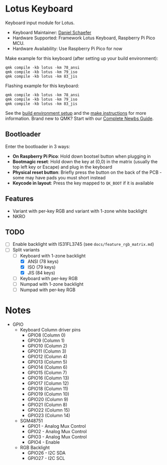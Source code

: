 # Lotus Keyboard

Keyboard input module for Lotus.

* Keyboard Maintainer: [Daniel Schaefer](https://github.com/JohnAZoidberg)
* Hardware Supported: Framework Lotus Keyboard, Raspberry Pi Pico MCU.
* Hardware Availability: Use Raspberry Pi Pico for now

Make example for this keyboard (after setting up your build environment):

    qmk compile -kb lotus -km 78_ansi
    qmk compile -kb lotus -km 79_iso
    qmk compile -kb lotus -km 83_jis

Flashing example for this keyboard:

    qmk compile -kb lotus -km 78_ansi
    qmk compile -kb lotus -km 79_iso
    qmk compile -kb lotus -km 83_jis

See the [build environment setup](https://docs.qmk.fm/#/getting_started_build_tools) and the [make instructions](https://docs.qmk.fm/#/getting_started_make_guide) for more information. Brand new to QMK? Start with our [Complete Newbs Guide](https://docs.qmk.fm/#/newbs).

## Bootloader

Enter the bootloader in 3 ways:

* **On Raspberry Pi Pico**: Hold down bootsel button when plugging in
* **Bootmagic reset**: Hold down the key at (0,0) in the matrix (usually the top left key or Escape) and plug in the keyboard
* **Physical reset button**: Briefly press the button on the back of the PCB - some may have pads you must short instead
* **Keycode in layout**: Press the key mapped to `QK_BOOT` if it is available

## Features

- Variant with per-key RGB and variant with 1-zone white backlight
- NKRO

## TODO

- [ ] Enable backlight with IS31FL3745 (see `docs/feature_rgb_matrix.md`)
- [ ] Split variants
  - [ ] Keyboard with 1-zone backlight
    - [x] ANSI (78 keys)
    - [x] ISO (79 keys)
    - [x] JIS (84 keys)
  - [ ] Keyboard with per-key RGB
  - [ ] Numpad with 1-zone backlight
  - [ ] Numpad with per-key RGB

# Notes

- GPIO
  - Keyboard Column driver pins
    - GPIO8  (Column  0)
    - GPIO9  (Column  1)
    - GPIO10 (Column  2)
    - GPIO11 (Column  3)
    - GPIO12 (Column  4)
    - GPIO13 (Column  5)
    - GPIO14 (Column  6)
    - GPIO15 (Column  7)
    - GPIO16 (Column 13)
    - GPIO17 (Column 12)
    - GPIO18 (Column 11)
    - GPIO19 (Column 10)
    - GPIO20 (Column  9)
    - GPIO21 (Column  8)
    - GPIO22 (Column 15)
    - GPIO23 (Column 14)
  - SGM48751
    - GPIO1 - Analog Mux Control
    - GPIO2 - Analog Mux Control
    - GPIO3 - Analog Mux Control
    - GPIO4 - Enable
  - RGB Backlight
    - GPIO26 - I2C SDA
    - GPIO27 - I2C SCL
